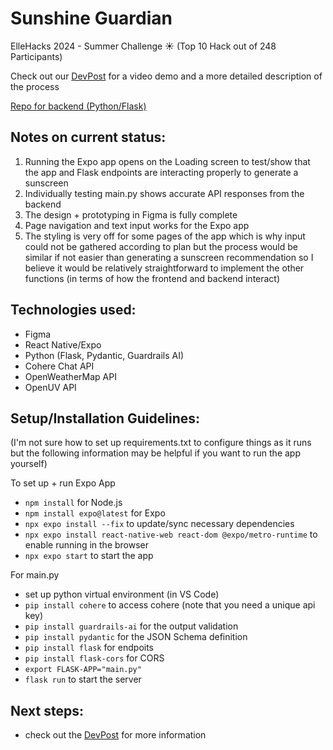 # Sunshine Guardian
ElleHacks 2024 - Summer Challenge ☀️
(Top 10 Hack out of 248 Participants)

Check out our [DevPost](https://devpost.com/software/sunshine-guardian) for a video demo and a more detailed description of the process

[Repo for backend (Python/Flask)](https://github.com/kkatherineliu/sunshine-guardian)

## Notes on current status:
1) Running the Expo app opens on the Loading screen to test/show that the app and Flask endpoints are interacting properly to generate a sunscreen
2) Individually testing main.py shows accurate API responses from the backend
3) The design + prototyping in Figma is fully complete
4) Page navigation and text input works for the Expo app
5) The styling is very off for some pages of the app which is why input could not be gathered according to plan but the process would be similar if not easier than generating a sunscreen recommendation so I believe it would be relatively straightforward to implement the other functions (in terms of how the frontend and backend interact)

## Technologies used:
- Figma
- React Native/Expo
- Python (Flask, Pydantic, Guardrails AI)
- Cohere Chat API
- OpenWeatherMap API
- OpenUV API

## Setup/Installation Guidelines:
(I'm not sure how to set up requirements.txt to configure things as it runs but the following information may be helpful if you want to run the app yourself)

To set up + run Expo App
- `npm install` for Node.js
- `npm install expo@latest` for Expo
- `npx expo install --fix` to update/sync necessary dependencies
- `npx expo install react-native-web react-dom @expo/metro-runtime` to enable running in the browser
- `npx expo start` to start the app

For main.py
- set up python virtual environment (in VS Code)
- `pip install cohere` to access cohere (note that you need a unique api key)
- `pip install guardrails-ai` for the output validation 
- `pip install pydantic` for the JSON Schema definition
- `pip install flask` for endpoits
- `pip install flask-cors` for CORS
- `export FLASK-APP="main.py"`
- `flask run` to start the server
  
## Next steps:
- check out the [DevPost](https://devpost.com/software/sunshine-guardian) for more information
